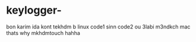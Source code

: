 # keylogger-
 bon karim ida  kont tekhdm b linux code1 sinn code2 ou 3labi m3ndkch mac thats why mkhdmtouch hahha
